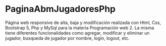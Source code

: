 # PaginaAbmJugadoresPhp
Página web responsive de alta, baja y modificación realizada con Html, Css, Bootstrap 5, Php y MySql para la materia Programación web 2. La misma tiene diferentes funcionalidades como agregar, modificar y eliminar un jugador, busqueda de jugador por nombre, login, logout, etc.
